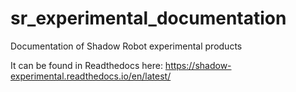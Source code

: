 # sr_experimental_documentation
Documentation of Shadow Robot experimental products

It can be found in Readthedocs here: https://shadow-experimental.readthedocs.io/en/latest/
